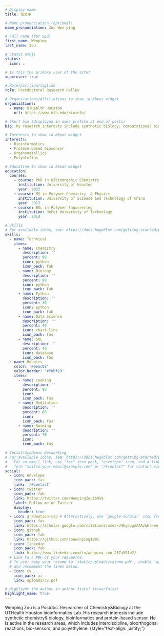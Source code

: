 ```yaml
---
# Display name
title: 邹文平

# Name pronunciation (optional)
name_pronunciation: Zou Wen ping

# Full name (for SEO)
first_name: Wenping
last_name: Zou

# Status emoji
status:
  icon: ☕️

# Is this the primary user of the site?
superuser: true

# Role/position/tagline
role: Postdoctoral Research Fellow

# Organizations/Affiliations to show in About widget
organizations:
  - name: UTHealth Houston
    url: https://www.uth.edu/bioinfo/

# Short bio (displayed in user profile at end of posts)
bio: My research interests include synthetic biology, computational biochemistry and organic synthesis.

# Interests to show in About widget
interests:
  - Bioinformatics
  - Protein-based biosensor
  - Organometallics
  - Polyolefins

# Education to show in About widget
education:
  courses:
    - course: PhD in Bioinorganic Chemistry
      institution: University of Houston
      year: 2022
    - course: MS in Polymer Chemistry  & Physics
      institution: University of Science and Technology of China
      year: 2017
    - course: BSc in Polymer Engineering
      institution: HeFei University of Technology
      year: 2014

# Skills
# For available icons, see: https://docs.hugoblox.com/getting-started/page-builder/#icons
skills:
  - name: Technical
    items:
      - name: Chemistry
        description: ''
        percent: 90
        icon: python
        icon_pack: fab
      - name: Biology
        description: ''
        percent: 90
        icon: python
        icon_pack: fab
      - name: Python
        description: ''
        percent: 30
        icon: python
        icon_pack: fab
      - name: Data Science
        description: ''
        percent: 40
        icon: chart-line
        icon_pack: fas
      - name: SQL
        description: ''
        percent: 40
        icon: database
        icon_pack: fas
  - name: Hobbies
    color: '#eeac02'
    color_border: '#f0bf23'
    items:
      - name: cooking
        description: ''
        percent: 90
        icon: 
        icon_pack: fas
      - name: Meditation
        description: ''
        percent: 80
        icon: 
        icon_pack: fas
      - name: Swiming
        description: ''
        percent: 70
        icon: 
        icon_pack: fas

# Social/Academic Networking
# For available icons, see: https://docs.hugoblox.com/getting-started/page-builder/#icons
#   For an email link, use "fas" icon pack, "envelope" icon, and a link in the
#   form "mailto:your-email@example.com" or "/#contact" for contact widget.
social:
  - icon: envelope
    icon_pack: fas
    link: '/#contact'
  - icon: twitter
    icon_pack: fab
    link: https://twitter.com/WenpingZou16959
    label: Follow me on Twitter
    display:
      header: true
  - icon: graduation-cap # Alternatively, use `google-scholar` icon from `ai` icon pack
    icon_pack: fas
    link: https://scholar.google.com/citations?user=J4kyougAAAAJ&hl=en
  - icon: github
    icon_pack: fab
    link: https://github.com/zouwenping1991
  - icon: linkedin
    icon_pack: fab
    link: https://www.linkedin.com/in/wenping-zou-257a591b2/
  # Link to a PDF of your resume/CV.
  # To use: copy your resume to `static/uploads/resume.pdf`, enable `ai` icons in `params.yaml`,
  # and uncomment the lines below.
  - icon: cv
    icon_pack: ai
    link: uploads/cv.pdf

# Highlight the author in author lists? (true/false)
highlight_name: true
---
```


Wenping Zou is a Postdoc. Researcher of Chemistry&Biology at the UTHealth Houston bioinformatics Lab. His research interests include synthetic chemistry& biology, bioinformatics and protein-based sensor. He is active in the research areas, which includes interdiscipline, bioorthogonal reactions, bio-sensors, and polyethylene.
{style="text-align: justify;"}
